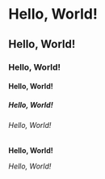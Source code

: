 # Hello, World!

## Hello, World!

### Hello, World!

#### Hello, World!

##### Hello, World!

###### Hello, World!

**Hello, World!**

_Hello, World!_
